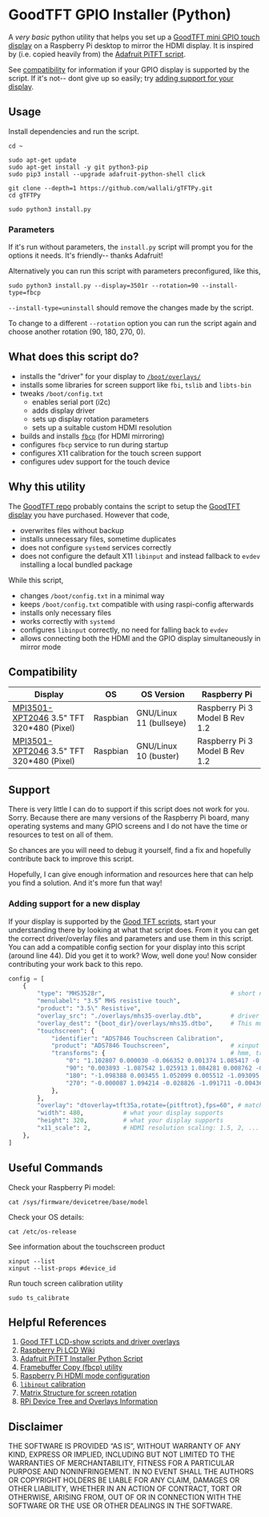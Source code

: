 # GoodTFT GPIO Installer (Python)

A _very basic_ python utility that helps you set up a [GoodTFT mini GPIO touch display][2] on a Raspberry Pi desktop to mirror the HDMI display.
It is inspired by (i.e. copied heavily from) the [Adafruit PiTFT script][3].

See [compatibility](#compatibility) for information if your GPIO display is supported by the script. 
If it's not-- dont give up so easily; try [adding support for your display](#adding-support-for-a-new-display).

## Usage

Install dependencies and run the script.

```shell
cd ~

sudo apt-get update
sudo apt-get install -y git python3-pip
sudo pip3 install --upgrade adafruit-python-shell click

git clone --depth=1 https://github.com/wallali/gTFTPy.git
cd gTFTPy

sudo python3 install.py
```

### Parameters

If it's run without parameters, the `install.py` script will prompt you for the options it needs. It's friendly-- thanks Adafruit!

Alternatively you can run this script with parameters preconfigured, like this,

```shell
sudo python3 install.py --display=3501r --rotation=90 --install-type=fbcp
```

`--install-type=uninstall` should remove the changes made by the script.

To change to a different `--rotation` option you can run the script again and choose another rotation (90, 180, 270, 0).

## What does this script do?

- installs the "driver" for your display to [`/boot/overlays/`][8]
- installs some libraries for screen support like `fbi`, `tslib` and `libts-bin`
- tweaks `/boot/config.txt`
  - enables serial port (i2c)
  - adds display driver
  - sets up display rotation parameters
  - sets up a suitable custom HDMI resolution
- builds and installs [`fbcp`][4] (for HDMI mirroring)
- configures `fbcp` service to run during startup
- configures X11 calibration for the touch screen support
- configures udev support for the touch device

## Why this utility

The [GoodTFT repo][1] probably contains the script to setup the [GoodTFT display][2] you have purchased.
However that code,

- overwrites files without backup
- installs unnecessary files, sometime duplicates
- does not configure `systemd` services correctly
- does not configure the default X11 `libinput` and instead fallback to `evdev` installing a local bundled package

While this script,

- changes `/boot/config.txt` in a minimal way
- keeps `/boot/config.txt` compatible with using raspi-config afterwards
- installs only necessary files
- works correctly with `systemd`
- configures `libinput` correctly, no need for falling back to `evdev`
- allows connecting both the HDMI and the GPIO display simultaneously in mirror mode

## Compatibility

| Display | OS | OS Version | Raspberry Pi |
| - | - | - | - |
| [MPI3501- XPT2046](http://www.lcdwiki.com/3.5inch_RPi_Display) 3.5" TFT 320*480 (Pixel) | Raspbian | GNU/Linux 11 (bullseye) | Raspberry Pi 3 Model B Rev 1.2 |
| [MPI3501- XPT2046](http://www.lcdwiki.com/3.5inch_RPi_Display) 3.5" TFT 320*480 (Pixel) | Raspbian | GNU/Linux 10 (buster) | Raspberry Pi 3 Model B Rev 1.2 |

## Support

There is very little I can do to support if this script does not work for you. Sorry. Because there are many versions of the Raspberry Pi board, many operating systems and many GPIO screens and I do not have the time or resources to test on all of them.

So chances are you will need to debug it yourself, find a fix and hopefully contribute back to improve this script.

Hopefully, I can give enough information and resources here that can help you find a solution. And it's more fun that way!

### Adding support for a new display

If your display is supported by the [Good TFT scripts][1], start your understanding there by looking at what that script does. From it you can get the correct driver/overlay files and parameters and use them in this script. You can add a compatible config section for your display into this script (around line 44). Did you get it to work? Wow, well done you! Now consider contributing your work back to this repo.

```py
config = [  
    {
        "type": "MHS3528r",                                   # short name, can be used on the command line
        "menulabel": "3.5” MHS resistive touch",
        "product": "3.5\" Resistive",
        "overlay_src": "./overlays/mhs35-overlay.dtb",        # driver file. do you need it (ls /boot/overlays/)? If yes, you can get these from GoodTFT repo.
        "overlay_dest": "{boot_dir}/overlays/mhs35.dtbo",     # This must match to the name used in the overlay section below
        "touchscreen": {
            "identifier": "ADS7846 Touchscreen Calibration",  
            "product": "ADS7846 Touchscreen",                 # xinput could tell you this
            "transforms": {                                   # hmm, tricky stuff, need to work out the correct values for your display. Try libinput calibration
                "0": "1.102807 0.000030 -0.066352 0.001374 1.085417 -0.027208 0 0 1",
                "90": "0.003893 -1.087542 1.025913 1.084281 0.008762 -0.060700 0 0 1",
                "180": "-1.098388 0.003455 1.052099 0.005512 -1.093095 1.026309 0 0 1",
                "270": "-0.000087 1.094214 -0.028826 -1.091711 -0.004364 1.057821 0 0 1",
            },
        },
        "overlay": "dtoverlay=tft35a,rotate={pitftrot},fps=60", # match filename with overlay_dest or an existing /boot/overlays/, without extension
        "width": 480,           # what your display supports
        "height": 320,          # what your display supports
        "x11_scale": 2,         # HDMI resolution scaling: 1.5, 2, ... 
    },
]
```

## Useful Commands

Check your Raspberry Pi model:

```shell
cat /sys/firmware/devicetree/base/model
```

Check your OS details:

```shell
cat /etc/os-release
```

See information about the touchscreen product

```shell
xinput --list
xinput --list-props #device_id
```

Run touch screen calibration utility

```shell
sudo ts_calibrate
```

## Helpful References

1. [Good TFT LCD-show scripts and driver overlays][1]
2. [Raspberry Pi LCD Wiki][2]
3. [Adafruit PiTFT Installer Python Script][3]
4. [Framebuffer Copy (fbcp) utility][4]
5. [Raspberry Pi HDMI mode configuration][5]
6. [`libinput` calibration][6]
7. [Matrix Structure for screen rotation][7]
8. [RPi Device Tree and Overlays Information][8]

[1]: https://github.com/goodtft/LCD-show
[2]: http://www.lcdwiki.com/
[3]: https://github.com/adafruit/Raspberry-Pi-Installer-Scripts/blob/main/adafruit-pitft.py
[4]: https://github.com/tasanakorn/rpi-fbcp
[5]: https://www.raspberrypi.com/documentation/computers/config_txt.html#custom-mode
[6]: https://github.com/swkim01/waveshare-dtoverlays/blob/master/README.md
[7]: https://unix.stackexchange.com/questions/138168/matrix-structure-for-screen-rotation
[8]: https://www.embeddedpi.com/documentation/installing-linux-os/mypi-industrial-raspberry-pi-device-tree-overlays

## Disclaimer
THE SOFTWARE IS PROVIDED “AS IS”, WITHOUT WARRANTY OF ANY KIND,
EXPRESS OR IMPLIED, INCLUDING BUT NOT LIMITED TO THE WARRANTIES
OF MERCHANTABILITY, FITNESS FOR A PARTICULAR PURPOSE AND
NONINFRINGEMENT. IN NO EVENT SHALL THE AUTHORS OR COPYRIGHT
HOLDERS BE LIABLE FOR ANY CLAIM, DAMAGES OR OTHER LIABILITY,
WHETHER IN AN ACTION OF CONTRACT, TORT OR OTHERWISE, ARISING
FROM, OUT OF OR IN CONNECTION WITH THE SOFTWARE OR THE USE OR
OTHER DEALINGS IN THE SOFTWARE.
